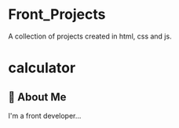
# Front_Projects

A collection of projects created in html, css and js.

# calculator


## 🚀 About Me
I'm a front developer...


